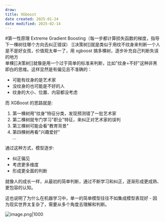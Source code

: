 ```yaml
---
draw:
title: XGboost
date created: 2025-01-24
date modified: 2025-02-14
---
```


#第一性原理 Extreme Gradient Boosting（每一步都计算损失函数的梯度，指导下一棵树往哪个方向去纠正错误）
[[决策树]]就是类似于用纹不纹身来判断一个人是不是好女孩，价值观太单一了，用 xgboost 搞多棵树，逐步补充自己判断失误的地方  
单棵[[决策树]]就像是用一个过于简单的标准来判断，比如"纹身=不好"这种非黑即白的思维。这样显然是有偏见且不准确的：

- 可能有纹身的是艺术家
- 没纹身的也可能是不好的人
- 纹身的大小、位置、内容都没考虑

而 XGBoost 的思路就是:

1. 第一棵树用"纹身"特征分类，发现预测错了一批艺术家
2. 第二棵树就专门学习"职业"特征，来纠正对艺术家的误判
3. 第三棵树可能会看"教育背景"
4. 第四棵树再看"兴趣爱好"  
...

通过这种方式，模型逐步:

- 纠正偏见
- 考虑更多维度
- 形成更全面的判断

就像人的成长一样，从最初的简单判断，通过不断学习和纠正，逐渐形成更成熟、更包容的认知。

这也说明了为什么在机器学习中，单一的简单模型往往不如集成模型表现好 - 因为现实世界太复杂了，需要从多个角度去理解和判断。

![image.png|1000](https://imagehosting4picgo.oss-cn-beijing.aliyuncs.com/imagehosting/fix-dir%2Fpicgo%2Fpicgo-clipboard-images%2F2025%2F01%2F24%2F16-46-21-dac5f273d7c5066d91f3a109486250bc-202501241646992-812b50.png)
